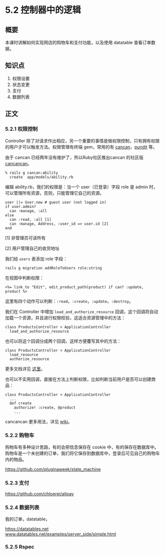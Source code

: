 # 5.2 控制器中的逻辑

## 概要

本课时讲解如何实现网店的购物车和支付功能，以及使用 datatable 查看订单数据。

## 知识点

1. 权限设置
2. 状态变更
3. 支付
4. 数据列表

## 正文

### 5.2.1 权限控制

Controller 除了对请求作出相应，另一个重要的事情是做权限控制，只有拥有权限的用户才可以触发方法。权限管理有终端 gem，常用的有 [cancan](https://github.com/ryanb/cancan)，[pundit](https://github.com/elabs/pundit) 等。

由于 cancan 已经两年没有维护了，所以Ruby社区推出cancan 的社区版 [cancancan](https://github.com/CanCanCommunity/cancancan)。

```
% rails g cancan:ability
  create  app/models/ability.rb
```

编辑 ability.rb，我们的权限是：当一个 user（已登录）字段 role 是 admin 时，可以管理所有资源，否则，只能管理它自己的资源。

```
user ||= User.new # guest user (not logged in)
if user.admin?
  can :manage, :all
else
  can :read, :all [1]
  can :manage, Address, :user_id => user.id [2]
end
```

[1] 非管理员可读所有

[2] 用户管理自己的收货地址

我们给 `users` 表添加 role 字段：

```
rails g migration addRoleToUsers role:string
```

在视图中判断权限：

```
<%= link_to "Edit", edit_product_path(product) if can? :update, product %>
```

这里有四个动作可以判断：`:read`，`:create`，`:update`，`:destroy`。

我们在 Controller 中增加 `load_and_authorize_resource` 回调，这个回调将自动加载一个资源，并且进行权限校验，这适合资源管理中的方法：

```
class ProductsController < ApplicationController
  load_and_authorize_resource
```

也可以将这个回调分成两个回调，这样方便覆写其中的方法：

```
class ProductsController < ApplicationController
  load_resource
  authorize_resource
```

更多文档详见 [这里](https://github.com/CanCanCommunity/cancancan/wiki/authorizing-controller-actions)。


也可以不实用回调，直接在方法上判断权限，比如判断当前用户是否可以创建商品：

```
class ProductsController < ApplicationController
  ...
  def create
    authorize! :create, @product
    ...
```

cancancan 更多用法，详见 [wiki](https://github.com/CanCanCommunity/cancancan/wiki)。

### 5.2.2 购物车

购物车有多种设计思路，有的会把信息保存在 cookie 中，有的保存在数据库中。购物车是一个未创建的订单，我们将它保存到数据库中，登录后可见自己的购物车内的物品。

https://github.com/pluginaweek/state_machine

### 5.2.3 支付

https://github.com/chloerei/alipay

### 5.2.4 数据列表


我的订单，datatable，

https://datatables.net
www.datatables.net/examples/server_side/simple.html

### 5.2.5 Rspec




